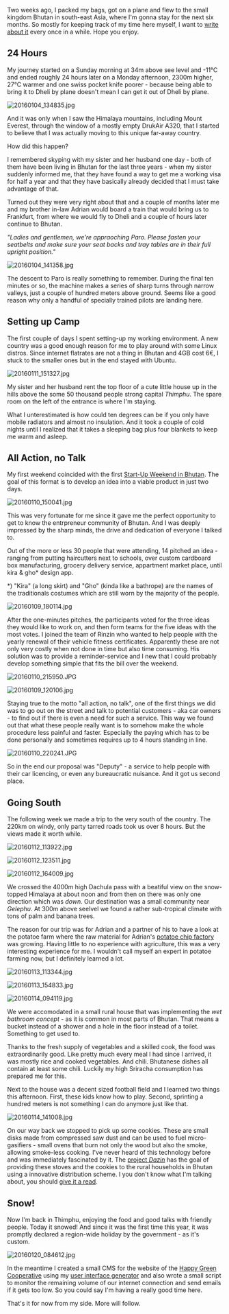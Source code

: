 Two weeks ago, I packed my bags, got on a plane and flew to the small kingdom Bhutan in south-east Asia, where I'm gonna stay for the next six months. So mostly for keeping track of my time here myself, I want to [write about it][category] every once in a while. Hope you enjoy.

[category]: http://blog.rtens.org/category/bhutan.html

## 24 Hours

My journey started on a Sunday morning at 34m above see level and -11°C and ended roughly 24 hours later on a Monday afternoon, 2300m higher, 27°C warmer and one swiss pocket knife poorer - because being able to bring it to Dheli by plane doesn't mean I can get it out of Dheli by plane.

![20160104_134835.jpg](static/img/bhutan/20160104_134835.jpg)

And it was only when I saw the Himalaya mountains, including Mount Everest, through the window of a mostly empty DrukAir A320, that I started to believe that I was actually moving to this unique far-away country.

How did this happen?

I remembered skyping with my sister and her husband one day - both of them have been living in Bhutan for the last three years - when my sister suddenly informed me, that they have found a way to get me a working visa for half a year and that they have basically already decided that I must take advantage of that.

Turned out they were very right about that and a couple of months later me and my brother in-law Adrian would board a train that would bring us to Frankfurt, from where we would fly to Dheli and a couple of hours later continue to Bhutan.

*"Ladies and gentlemen, we're appraoching Paro. Please fasten your seatbelts and make sure your seat backs and tray tables are in their full upright position."*

![20160104_141358.jpg](static/img/bhutan/20160104_141358.jpg)

The descent to Paro is really something to remember. During the final ten minutes or so, the machine makes a series of sharp turns through narrow valleys, just a couple of hundred meters above ground. Seems like a good reason why only a handful of specially trained pilots are landing here.

## Setting up Camp

The first couple of days I spent setting-up my working environment. A new country was a good enough reason for me to play around with some Linux distros. Since internet flatrates are not a thing in Bhutan and 4GB cost 6€, I stuck to the smaller ones but in the end stayed with Ubuntu.

![20160111_151327.jpg](static/img/bhutan/20160111_151327.jpg)

My sister and her husband rent the top floor of a cute little house up in the hills above the some 50 thousand people strong capital *Thimphu*. The spare room on the left of the entrance is where I'm staying.

What I unterestimated is how could ten degrees can be if you only have mobile radiators and almost no insulation. And it took a couple of cold nights until I realized that it takes a sleeping bag plus four blankets to keep me warm and asleep.

## All Action, no Talk

My first weekend coincided with the first [Start-Up Weekend in Bhutan][swbhutan]. The goal of this format is to develop an idea into a viable product in just two days.

![20160110_150041.jpg](static/img/bhutan/20160110_150041.jpg)

This was very fortunate for me since it gave me the perfect opportunity to get to know the entrpreneur community of Bhutan. And I was deeply impressed by the sharp minds, the drive and dedication of everyone I talked to.

Out of the more or less 30 people that were attending, 14 pitched an idea - ranging from putting haircutters next to schools, over custom cardboard box manufacturing, grocery delivery service, appartment market place, until kira & gho* design app.

*) "Kira" (a long skirt) and "Gho" (kinda like a bathrope) are the names of the traditionals costumes which are still worn by the majority of the people.

![20160109_180114.jpg](static/img/bhutan/20160109_180114.jpg)

After the one-minutes pitches, the participants voted for the three ideas they would like to work on, and then form teams for the five ideas with the most votes. I joined the team of Rinzin who wanted to help people with the yearly renewal of their vehicle fitness certificates. Apparently these are not only very costly when not done in time but also time consuming. His solution was to provide a reminder-service and I new that I could probably develop something simple that fits the bill over the weekend.

![20160110_215950.JPG](static/img/bhutan/20160110_215950.JPG)

![20160109_120106.jpg](static/img/bhutan/20160109_120106.jpg)

Staying true to the motto "all action, no talk", one of the first things we did was to go out on the street and talk to potential customers - aka car owners - to find out if there is even a need for such a service. This way we found out that what these people really want is to somehow make the whole procedure less painful and faster. Especially the paying which has to be done personally and sometimes requires up to 4 hours standing in line.

![20160110_220241.JPG](static/img/bhutan/20160110_220241.JPG)

So in the end our proposal was "Deputy" - a service to help people with their car licencing, or even any bureaucratic nuisance. And it got us second place.

[swbhutan]: http://www.molhr.gov.bt/molhr/?p=2981


## Going South

The following week we made a trip to the very south of the country. The 220km on windy, only party tarred roads took us over 8 hours. But the views made it worth while.

![20160112_113922.jpg](static/img/bhutan/20160112_113922.jpg)

![20160112_123511.jpg](static/img/bhutan/20160112_123511.jpg)

![20160112_164009.jpg](static/img/bhutan/20160112_164009.jpg)

We crossed the 4000m high Dachula pass with a beatiful view on the snow-topped Himalaya at about noon and from then on there was only one direction which was *down*. Our destination was a small community near *Gelephu*. At 300m above seelvel we found a rather sub-tropical climate with tons of palm and banana trees.

The reason for our trip was for Adrian and a partner of his to have a look at the potatoe farm where the raw material for Adrian's [potatoe chip factory][happychips] was growing. Having little to no experience with agriculture, this was a very interesting experience for me. I wouldn't call myself an expert in potatoe farming now, but I definitely learned a lot.

[happychips]: http://happy.bt/chips

![20160113_113344.jpg](static/img/bhutan/20160113_113344.jpg)

![20160113_154833.jpg](static/img/bhutan/20160113_154833.jpg)

![20160114_094119.jpg](static/img/bhutan/20160114_094119.jpg)

We were accomodated in a small rural house that was implementing the *wet bathroom concept* - as it is common in most parts of Bhutan. That means a bucket instead of a shower and a hole in the floor instead of a toilet. Something to get used to.

Thanks to the fresh supply of vegetables and a skilled cook, the food was extraordinarily good. Like pretty much every meal I had since I arrived, it was mostly rice and cooked vegetables. And chili. Bhutanese dishes all contain at least some chili. Luckily my high Sriracha consumption has prepared me for this.

Next to the house was a decent sized football field and I learned two things this afternoon. First, these kids know how to play. Second, sprinting a hundred meters is not something I can do anymore just like that.

![20160114_141008.jpg](static/img/bhutan/20160114_141008.jpg)

On our way back we stopped to pick up some cookies. These are small disks made from compressed saw dust and can be used to fuel micro-gasifiers - small ovens that burn not only the wood but also the smoke, allowing smoke-less cooking. I've never heard of this technology before and was immediately fascinated by it. The [project *Dazin*][dazin] has the goal of providing these stoves and the cookies to the rural households in Bhutan using a innovative distribution scheme. I you don't know what I'm talking about, you should [give it a read][dazin].

[dazin]: http://dazin.org


## Snow!

Now I'm back in Thimphu, enjoying the food and good talks with friendly people. Today it snowed! And since it was the first time this year, it was promptly declared a region-wide holiday by the government - as it's custom.

![20160120_084612.jpg](static/img/bhutan/20160120_084612.jpg)

In the meantime I created a small CMS for the website of the [Happy Green Cooperative][hgc] using my [user interface generator][domin] and also wrote a small script to monitor the remaining volume of our internet connection and send emails if it gets too low. So you could say I'm having a really good time here.

That's it for now from my side. More will follow.

[hgc]: http://happy.bt/
[domin]: https://github.com/rtens/domin